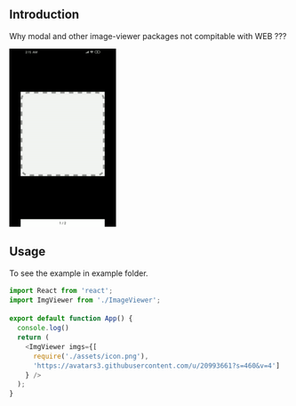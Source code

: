 ## Introduction

Why modal and other image-viewer packages not compitable with WEB ???

![01.gif](docs/01.gif)

## Usage

To see the example in example folder.

```js
import React from 'react';
import ImgViewer from './ImageViewer';

export default function App() {
  console.log()
  return (
    <ImgViewer imgs={[
      require('./assets/icon.png'), 
      'https://avatars3.githubusercontent.com/u/20993661?s=460&v=4']
    } />
  );
}
```